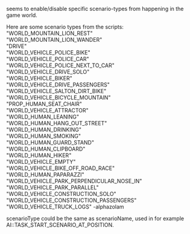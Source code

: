 seems to enable/disable specific scenario-types from happening in the game world.

Here are some scenario types from the scripts:
"WORLD_MOUNTAIN_LION_REST"                                             
"WORLD_MOUNTAIN_LION_WANDER"                                            
"DRIVE"                                                                  
"WORLD_VEHICLE_POLICE_BIKE"                                             
"WORLD_VEHICLE_POLICE_CAR"                                             
"WORLD_VEHICLE_POLICE_NEXT_TO_CAR"                                        
"WORLD_VEHICLE_DRIVE_SOLO"                                                 
"WORLD_VEHICLE_BIKER"                                                      
"WORLD_VEHICLE_DRIVE_PASSENGERS"                                           
"WORLD_VEHICLE_SALTON_DIRT_BIKE"                                           
"WORLD_VEHICLE_BICYCLE_MOUNTAIN"                                           
"PROP_HUMAN_SEAT_CHAIR"                                             
"WORLD_VEHICLE_ATTRACTOR"                                             
"WORLD_HUMAN_LEANING"                                                 
"WORLD_HUMAN_HANG_OUT_STREET"                                        
"WORLD_HUMAN_DRINKING"                                                
"WORLD_HUMAN_SMOKING"                                                
"WORLD_HUMAN_GUARD_STAND"                                            
"WORLD_HUMAN_CLIPBOARD"                                              
"WORLD_HUMAN_HIKER"                                                  
"WORLD_VEHICLE_EMPTY"                                                      
"WORLD_VEHICLE_BIKE_OFF_ROAD_RACE"                                      
"WORLD_HUMAN_PAPARAZZI"                                               
"WORLD_VEHICLE_PARK_PERPENDICULAR_NOSE_IN"                            
"WORLD_VEHICLE_PARK_PARALLEL"                                              
"WORLD_VEHICLE_CONSTRUCTION_SOLO"                               
"WORLD_VEHICLE_CONSTRUCTION_PASSENGERS"                                                                    
"WORLD_VEHICLE_TRUCK_LOGS" 
-alphazolam

scenarioType could be the same as scenarioName, used in for example AI::TASK_START_SCENARIO_AT_POSITION.